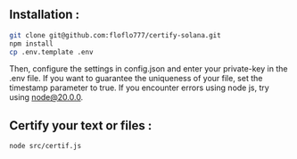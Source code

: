 ## Installation :

```bash
git clone git@github.com:floflo777/certify-solana.git
npm install
cp .env.template .env
```

Then, configure the settings in config.json and enter your private-key in the .env file. If you want to guarantee the uniqueness of your file, set the timestamp parameter to true. If you encounter errors using node js, try using node@20.0.0.

## Certify your text or files :

```bash
node src/certif.js
```